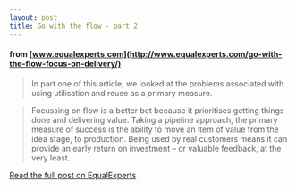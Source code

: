 ```yaml
---
layout: post
title: Go with the flow - part 2
---
```


#### from [www.equalexperts.com](http://www.equalexperts.com/go-with-the-flow-focus-on-delivery/)

> In part one of this article, we looked at the problems associated with using utilisation and reuse as a primary measure.
  
> Focussing on flow is a better bet because it prioritises getting things done and delivering value. Taking a pipeline approach, the primary measure of success is the ability to move an item of value from the idea stage, to production. Being used by real customers means it can provide an early return on investment – or valuable feedback, at the very least. 


[Read the full post on EqualExperts](http://www.equalexperts.com/go-with-the-flow-focus-on-delivery/)
